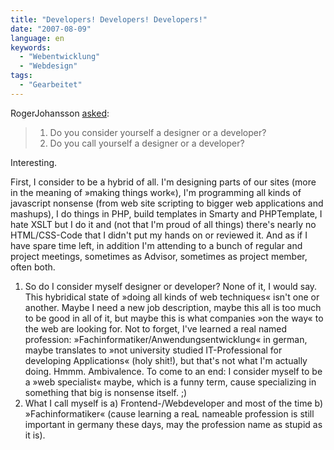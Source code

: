 ```yaml
---
title: "Developers! Developers! Developers!"
date: "2007-08-09"
language: en
keywords:
  - "Webentwicklung"
  - "Webdesign"
tags:
  - "Gearbeitet"
---
```


RogerJohansson [asked](http://www.456bereastreet.com/archive/200708/are_we_designers_or_developers/):

> 1. Do you consider yourself a designer or a developer?
> 2. Do you call yourself a designer or a developer?

Interesting.

First, I consider to be a hybrid of all. I'm designing parts of our sites (more in the meaning of »making things work«), I'm programming all kinds of javascript nonsense (from web site scripting to bigger web applications and mashups), I do things in PHP, build templates in Smarty and PHPTemplate, I hate XSLT but I do it and (not that I'm proud of all things) there's nearly no HTML/CSS-Code that I didn't put my hands on or reviewed it. And as if I have spare time left, in addition I'm attending to a bunch of regular and project meetings, sometimes as Advisor, sometimes as project member, often both.

1. So do I consider myself designer or developer? None of it, I would say. This hybridical state of »doing all kinds of web techniques« isn't one or another. Maybe I need a new job description, maybe this all is too much to be good in all of it, but maybe this is what companies »on the way« to the web are looking for. Not to forget, I've learned a real named profession: »Fachinformatiker/Anwendungsentwicklung« in german, maybe translates to »not university studied IT-Professional for developing Applications« (holy shit!), but that's not what I'm actually doing. Hmmm. Ambivalence. To come to an end: I consider myself to be a »web specialist« maybe, which is a funny term, cause specializing in something that big is nonsense itself. ;)
2. What I call myself is a) Frontend-/Webdeveloper and most of the time b) »Fachinformatiker« (cause learning a reaL nameable profession is still important in germany these days, may the profession name as stupid as it is).
